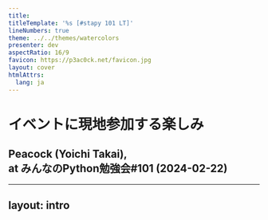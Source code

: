 ```yaml
---
title: 
titleTemplate: '%s [#stapy 101 LT]'
lineNumbers: true
theme: ../../themes/watercolors
presenter: dev
aspectRatio: 16/9
favicon: https://p3ac0ck.net/favicon.jpg
layout: cover
htmlAttrs:
  lang: ja
---
```


# イベントに現地参加する楽しみ

## Peacock (Yoichi Takai), <br> at みんなのPython勉強会#101 (2024-02-22)

---
layout: intro
---
